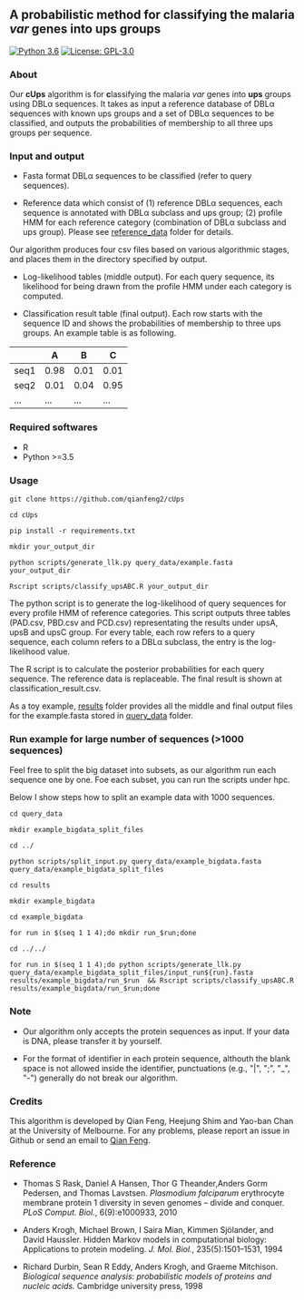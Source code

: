 A probabilistic method for classifying the malaria *var* genes into ups groups 
-----------------------
[![Python 3.6](https://img.shields.io/pypi/pyversions/Django)](https://www.python.org/downloads/release/python-360/)
[![License: GPL-3.0](https://img.shields.io/cran/l/devtools)](https://opensource.org/licenses/GPL-3.0)

### About
Our **cUps** algorithm is for **c**lassifying the malaria *var* genes into **ups** groups using DBLα sequences. It takes as input a reference database of DBLα sequences with known ups groups and a set of DBLα sequences to be classified, and outputs the probabilities of membership to all three ups groups per sequence.




### Input and output 
- Fasta format DBLα sequences to be classified (refer to query sequences). 


- Reference data which consist of (1) reference DBLα sequences, each sequence is annotated with DBLα subclass and ups group; (2) profile HMM for each reference category (combination of DBLα subclass and ups group). Please see [reference_data](https://github.com/qianfeng2/cUps/tree/main/reference_data) folder for details.


Our algorithm produces four csv files based on various algorithmic stages, and places them in the directory specified by output. 


- Log-likelihood tables (middle output). For each query sequence, its likelihood for being drawn from the profile HMM under each category is computed.


- Classification result table (final output). Each row starts with the sequence ID and shows the probabilities of membership to three ups groups. An example table is as following.  

|         | A  | B  | C  | 
| ------------|------------|------------|------------|
|seq1 | 0.98|0.01|0.01|
|seq2 | 0.01|0.04|0.95|
|... | ... |... |... |


### Required softwares
- R
- Python >=3.5


### Usage

```
git clone https://github.com/qianfeng2/cUps

cd cUps

pip install -r requirements.txt

mkdir your_output_dir 

python scripts/generate_llk.py query_data/example.fasta your_output_dir

Rscript scripts/classify_upsABC.R your_output_dir
```

The python script is to generate the log-likelihood of query sequences for every profile HMM of reference categories. This script outputs three tables (PAD.csv, PBD.csv and PCD.csv) representating the results under upsA, upsB and upsC group. For every table, each row refers to a query sequence, each column refers to a DBLα subclass, the entry is the log-likelihood value.

The R script is to calculate the posterior probabilities for each query sequence. The reference data is replaceable. The final result is shown at classification_result.csv.

As a toy example, [results](https://github.com/qianfeng2/cUps/tree/main/results) folder provides all the middle and final output files for the example.fasta stored in [query_data](https://github.com/qianfeng2/cUps/tree/main/query_data) folder. 

### Run example for large number of sequences (>1000 sequences)
Feel free to split the big dataset into subsets, as our algorithm run each sequence one by one. Foe each subset, you can run the scripts under hpc.

Below I show steps how to split an example data with 1000 sequences.

```
cd query_data

mkdir example_bigdata_split_files

cd ../

python scripts/split_input.py query_data/example_bigdata.fasta query_data/example_bigdata_split_files

cd results

mkdir example_bigdata

cd example_bigdata

for run in $(seq 1 1 4);do mkdir run_$run;done

cd ../../

for run in $(seq 1 1 4);do python scripts/generate_llk.py query_data/example_bigdata_split_files/input_run${run}.fasta results/example_bigdata/run_$run  && Rscript scripts/classify_upsABC.R results/example_bigdata/run_$run;done
```


### Note
- Our algorithm only accepts the protein sequences as input. If your data is DNA, please transfer it by yourself.

- For the format of identifier in each protein sequence, althouth the blank space is not allowed inside the identifier, punctuations (e.g., "|", ";", "_", "-") generally do not break our algorithm.

### Credits

This algorithm is developed by Qian Feng, Heejung Shim and Yao-ban Chan at the University of Melbourne. For any problems, please report an issue in Github or send an email to [Qian Feng](mailto:fengq2@student.unimelb.edu.au).



### Reference

- Thomas S Rask, Daniel A Hansen, Thor G Theander,Anders Gorm Pedersen, and Thomas Lavstsen. *Plasmodium falciparum* erythrocyte membrane protein 1 diversity in seven genomes – divide and conquer. *PLoS Comput. Biol.*, 6(9):e1000933, 2010

- Anders Krogh, Michael Brown, I Saira Mian, Kimmen Sjölander, and David Haussler. Hidden Markov models in computational biology: Applications to protein modeling. *J. Mol. Biol.*, 235(5):1501–1531, 1994

- Richard Durbin, Sean R Eddy, Anders Krogh, and Graeme Mitchison. *Biological sequence analysis: probabilistic models of proteins and nucleic acids.* Cambridge university press, 1998



